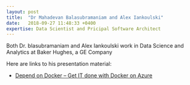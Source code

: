 ```yaml
---
layout: post
title:  "Dr Mahadevan Balasubramaniam and Alex Iankoulski"
date:   2018-09-27 11:48:33 +0400
expertise: Data Scientist and Pricipal Software Architect
---
```


Both Dr. blasubramaniam and Alex Iankoulski work in Data Science and Analytics at Baker Hughes, a GE Company

Here are links to his presentation material:

- [Depend on Docker – Get IT done with Docker on Azure](https://devintxcontent.blob.core.windows.net/showcontent/Speaker%20Presentations%20Fall%202018/DependOnDocker-MicrosoftAzureAiConf-LasVegas-20181105.pdf)
